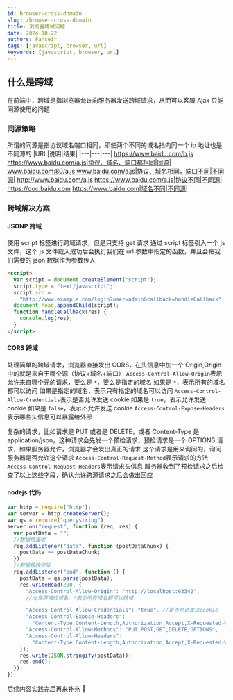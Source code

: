 ```yaml
---
id: browser-cross-domain
slug: /browser-cross-domain
title: 浏览器跨域问题
date: 2024-10-22
authors: Fanceir
tags: [javascript, browser, url]
keywords: [javascript, browser, url]
---
```


## 什么是跨域

在前端中，跨域是指浏览器允许向服务器发送跨域请求，从而可以客服 Ajax 只能同源使用的问题

### 同源策略

所谓的同源是指协议域名端口相同，即使两个不同的域名指向同一个 ip 地址也是不同源的
|URL|说明|结果|
|---|---|---|
https://www.baidu.com/b.js https://www.baidu.com/a.js|协议、域名、端口都相同|同源|
www.baidu.com:80/a.js www.baidu.com/a.js|协议、域名相同，端口不同|不同源|
http://www.baidu.com/a.js https://www.baidu.com/a.js|协议不同|不同源|
https://doc.baidu.com https://www.baidu.com|域名不同|不同源|

### 跨域解决方案

#### JSONP 跨域

使用 script 标签进行跨域请求，但是只支持 get 请求
通过 script 标签引入一个 js 文件，这个 js 文件载入成功后会执行我们在 url 参数中指定的函数，并且会把我们需要的 json 数据作为参数传入

```html
<script>
  var script = document.createElement("script");
  script.type = "text/javascript";
  script.src =
    "http://www.example.com/login?user=admin&callback=handleCallback";
  document.head.appendChild(script);
  function handleCallback(res) {
    console.log(res);
  }
</script>
```

#### CORS 跨域

处理简单的跨域请求，浏览器直接发出 CORS，在头信息中加一个 Origin,Origin 中的就是来自于哪个源（协议+域名+端口）
`Access-Control-Allow-Origin`表示允许来自哪个元的请求，要么是 `*`，要么是指定的域名
如果是 `*`，表示所有的域名都可以访问
如果是指定的域名，表示只有指定的域名可以访问
`Access-Control-Allow-Credentials`表示是否允许发送 cookie
如果是 `true`，表示允许发送 cookie
如果是 `false`，表示不允许发送 cookie
`Access-Control-Expose-Headers`表示哪些头信息可以暴露给外部

复杂的请求，比如请求是 PUT 或者是 DELETE，或者 Content-Type 是 application/json，这种请求会先发一个预检请求，预检请求是一个 OPTIONS 请求，如果服务器允许，浏览器才会发出真正的请求
这个请求是用来询问的，询问服务器是否允许这个请求
`Access-Control-Request-Method`表示请求的方法
`Access-Control-Request-Headers`表示请求头信息
服务器收到了预检请求之后检查了以上这些字段，确认允许跨源请求之后会做出回应

#### nodejs 代码

```js
var http = require("http");
var server = http.createServer();
var qs = require("querystring");
server.on("request", function (req, res) {
  var postData = "";
  //数据块接收
  req.addListener("data", function (postDataChunk) {
    postData += postDataChunk;
  });
  //数据接收完毕
  req.addListener("end", function () {
    postData = qs.parse(postData);
    res.writeHead(200, {
      "Access-Control-Allow-Origin": "http://localhost:63342",
      //允许跨域的域名，*表示所有域名都可以跨域

      "Access-Control-Allow-Credentials": "true", //是否允许发送cookie
      "Access-Control-Expose-Headers":
        "Content-Type,Content-Length,Authorization,Accept,X-Requested-With",
      "Access-Control-Allow-Methods": "PUT,POST,GET,DELETE,OPTIONS",
      "Access-Control-Allow-Headers":
        "Content-Type,Content-Length,Authorization,Accept,X-Requested-With",
    });
    res.write(JSON.stringify(postData));
    res.end();
  });
});
```

后续内容实践完后再来补充 🚧
